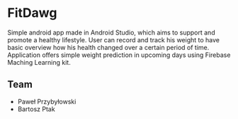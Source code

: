 # FitDawg
Simple android app made in Android Studio, which aims to support and promote a healthy lifestyle. User can record and track his weight to have basic overview how his health changed over a certain period of time. Application offers simple weight prediction in upcoming days using Firebase Maching Learning kit.

## Team
- Paweł Przybyłowski
- Bartosz Ptak
